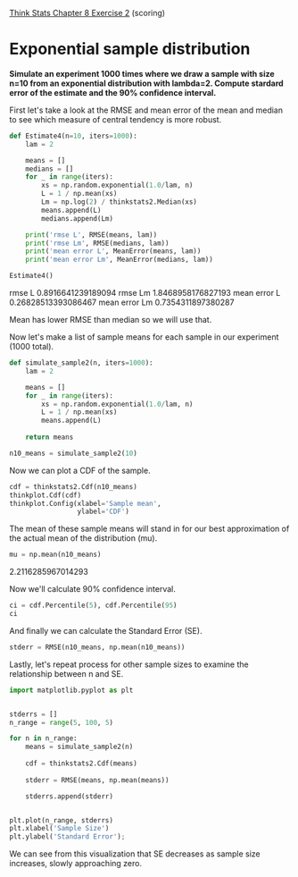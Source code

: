 [Think Stats Chapter 8 Exercise 2](http://greenteapress.com/thinkstats2/html/thinkstats2009.html#toc77) (scoring)

# Exponential sample distribution

**Simulate an experiment 1000 times where we draw a sample with size n=10 from an exponential distribution with lambda=2. Compute stardard error of the estimate and the 90% confidence interval.**

First let's take a look at the RMSE and mean error of the mean and median to see which measure of central tendency is more robust.

```python
def Estimate4(n=10, iters=1000):
    lam = 2

    means = []
    medians = []
    for _ in range(iters):
        xs = np.random.exponential(1.0/lam, n)
        L = 1 / np.mean(xs)
        Lm = np.log(2) / thinkstats2.Median(xs)
        means.append(L)
        medians.append(Lm)

    print('rmse L', RMSE(means, lam))
    print('rmse Lm', RMSE(medians, lam))
    print('mean error L', MeanError(means, lam))
    print('mean error Lm', MeanError(medians, lam))

Estimate4()
```
rmse L 0.8916641239189094
rmse Lm 1.8468958176827193
mean error L 0.26828513393086467
mean error Lm 0.7354311897380287

Mean has lower RMSE than median so we will use that. 

Now let's make a list of sample means for each sample in our experiment (1000 total). 

```python
def simulate_sample2(n, iters=1000):
    lam = 2

    means = []
    for _ in range(iters):
        xs = np.random.exponential(1.0/lam, n)
        L = 1 / np.mean(xs)
        means.append(L)
        
    return means

n10_means = simulate_sample2(10)
```

Now we can plot a CDF of the sample.

```python
cdf = thinkstats2.Cdf(n10_means)
thinkplot.Cdf(cdf)
thinkplot.Config(xlabel='Sample mean',
                 ylabel='CDF')
```

The mean of these sample means will stand in for our best approximation of the actual mean of the distribution (mu). 

```python
mu = np.mean(n10_means)
```

2.2116285967014293

Now we'll calculate 90% confidence interval. 

```python
ci = cdf.Percentile(5), cdf.Percentile(95)
ci
```

And finally we can calculate the Standard Error (SE). 

```python
stderr = RMSE(n10_means, np.mean(n10_means))
```

Lastly, let's repeat process for other sample sizes to examine the relationship between n and SE.

```python
import matplotlib.pyplot as plt


stderrs = []
n_range = range(5, 100, 5)

for n in n_range:
    means = simulate_sample2(n)
    
    cdf = thinkstats2.Cdf(means)
    
    stderr = RMSE(means, np.mean(means))

    stderrs.append(stderr)


plt.plot(n_range, stderrs)
plt.xlabel('Sample Size')
plt.ylabel('Standard Error');
```

We can see from this visualization that SE decreases as sample size increases, slowly approaching zero. 

